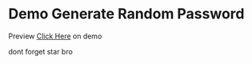 # Demo Generate Random Password

Preview [Click Here](https://generate-random-password.lanseonlg2.repl.co) on demo

dont forget star bro
